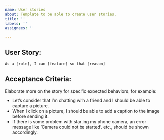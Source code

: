 ```yaml
---
name: User stories
about: Template to be able to create user stories.
title: ''
labels: ''
assignees: ''

---
```


## User Story:
```
As a [role], I can [feature] so that [reason]
```
## Acceptance Criteria:

Elaborate more on the story for specific expected behaviors, for example:
- Let’s consider that I’m chatting with a friend and I should be able to capture a picture.
- When I click on a picture, I should be able to add a caption to the image before sending it.
- If there is some problem with starting my phone camera, an error message like ‘Camera could not be started’. etc., should be shown accordingly.
